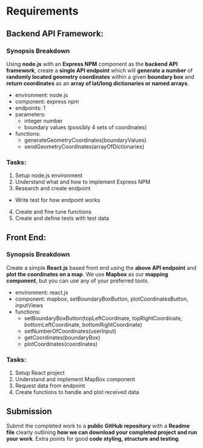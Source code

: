 # Requirements

## Backend API Framework:

### Synopsis Breakdown

Using **node.js** with an **Express NPM** component as the **backend API framework**, create a **single API endpoint** which will **generate a number** of **randomly located geometry coordinates** within a given **boundary box** and **return coordinates** as an **array of lat/long dictionaries or named arrays**.

- environment: node.js
- component: express npm
- endpoints: 1
- parameters:
  - integer number
  - boundary values (possibly 4 sets of coordinates)
- functions:
  - generateGeometryCoordinates(boundaryValues)
  - sendGeometryCoordinates(arrayOfDictionaries)

### Tasks:

1.  Setup node.js environment
2.  Understand what and how to implement Express NPM
3.  Research and create endpoint

- Write test for how endpoint works

4.  Create and fine tune functions
5.  Create and define tests with test data

## Front End:

### Synopsis Breakdown

Create a simple **React.js** based front end using the **above API endpoint** and **plot the coordinates on a map**. We use **Mapbox** as our **mapping component**, but you can use any of your preferred tools.

- environment: react.js
- component: mapbox, setBoundaryBoxButton, plotCoordinatesButton, inputViews
- functions:
  - setBoundaryBoxButton(topLeftCoordinate, topRightCoordinate, bottomLeftCoordinate, bottomRightCoordinate)
  - setNumberOfCoordinates(userInput)
  - getCoordinates(boundaryBox)
  - plotCoordinates(coordinates)

### Tasks:

1.  Setup React project
2.  Understand and implement MapBox component
3.  Request data from endpoint
4.  Create functions to handle and plot received data

## Submission

Submit the completed work to a **public GitHub repository** with a **Readme file** clearly outlining **how we can download your completed project and run your work**. Extra points for good **code styling, structure and testing**.
